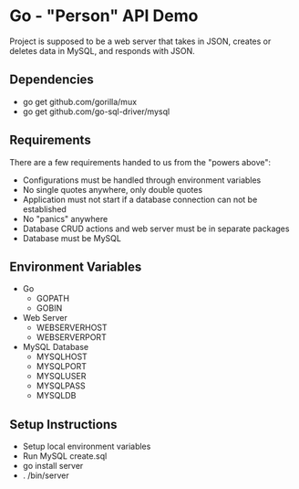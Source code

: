 # Go - "Person" API Demo
Project is supposed to be a web server that takes in JSON, creates or deletes data in MySQL, and responds with JSON.

## Dependencies
* go get github.com/gorilla/mux
* go get github.com/go-sql-driver/mysql

## Requirements
There are a few requirements handed to us from the "powers above":

* Configurations must be handled through environment variables
* No single quotes anywhere, only double quotes
* Application must not start if a database connection can not be established
* No "panics" anywhere
* Database CRUD actions and web server must be in separate packages
* Database must be MySQL

## Environment Variables
* Go
    * GOPATH
    * GOBIN
* Web Server
    * WEBSERVERHOST
    * WEBSERVERPORT
* MySQL Database
    * MYSQLHOST
    * MYSQLPORT
    * MYSQLUSER
    * MYSQLPASS
    * MYSQLDB

## Setup Instructions
* Setup local environment variables
* Run MySQL create.sql
* go install server
* . /bin/server
